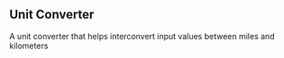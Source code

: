 ## Unit Converter
 A unit converter that helps interconvert input values between miles and kilometers

